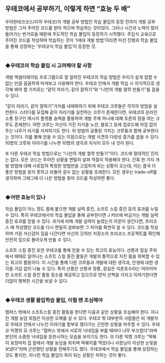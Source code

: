 ## 우테코에서 공부하기, 이렇게 하면 “효능 두 배”


우아한테크코스(이하 우테코)의 개발 공부 방법인 학습 몰입의 등장 전까지 개발 공부 방법은 그저 주어진 코드를 받아 적으며 학습하는 것이었다. 그러나 시간과 노력이 많이 들어가는 번거로움 때문에 주도적인 학습 몰입이 등장하기 시작했다. 주입식 교육으로 주어진 코드를 작성하며 학습하는 것이 ‘1세대 개발 방법'이라면 미션 진행과 학습 몰입을 통해 성장하는 ‘우테코식 학습 몰입’이 등장한 것. <br/>
<br/> 

### ◆우테코의 학습 몰입 시 고려해야 할 사항

개발 엑셀러레이팅 프로그램으로 잘 알려진 우테코의 학습 방법은 우리가 쉽게 접할 수 없는 만큼 꼼꼼하게 따져보고 사용해야 한다. 우테코 안에서 개발 학습 시 의식적으로 생각해 봐야 할 가치로는  “같이 자라기, 같이 잘하기”와 “나만의 개발 철학 만들기"를 꼽을 수 있다.

“같이 자라기, 같이 잘하기"가치를 내재화하기 위해 우테코 크루들은 각각의 방법을 실천한다. 스터디를 모집해 같이 자라기를 실천하는 크루가 존재한다면,  우테코의 온라인 소통 창구인 메시지 플랫폼 슬랙을 활용하여 개발 주제 하나에 대해 토론의 장을 여는 크루도 존재한다. 어떤 크루는 자신이 가진 지식을  노션, 블로그 등에 업로드해 아낌 없이 주는 나무가 되기를 자처하기도 한다. 위 방법의 공통된 가치는 크루들과 함께 공부한다는 것이다. 이를 통해 얻을 수 있는 이점으로는 개발 식견의 다양성 증가를 꼽을 수 있다. 10명의 크루와 이야기를 나누면 10명의 생각과 지식이 모두 내 것이 된다.

또 다른 우테코 학습 방법으로는 “나만의 개발 철학 만들기"이다. 코드에 절대적인 진리는 없다. 모든 코드는 주어진 상황을 면밀히 살펴 적절히 적용해야 한다. 간혹 한 가지 개발 방법에 대해 사로잡혀 특정한 방법만을 고집하게 되는 상황이 오는데, 이는 결국 더 좋은 방법을 찾지 못하고 되돌아 갈수 없는 상황을 초래한다. 모든 경우는 trade-off를 생각하며 그때그때 더 나은 방법을 찾아 코드를 작성하면 좋다.  <br/>
<br/>
### ◆어떤 효능이 있나

학습 몰입이 어느 정도 몸에 붙으면 개발 실력 증진, 소프트 스킬 증진 등의 효과를 누릴 수 있다. 특히 우테코에서의 학습 몰입을 통해 공부한다면 J 커브에 버금가는 개발 실력 증진 효과를 얻을 수 있다. 과거에 비해 개발 실력이 늘었는지 의문이 생긴다면, 프리코스 때 작성했던 코드를 다시 면밀히 살펴보면 그 차이를 확연히 알 수 있다. 코드를 작성하며 가끔 자신감이 집을 나간다면 자신의 깃허브 저장소의 프리코스 프로젝트를 확인해 안전히 집으로 돌아오게 만들 수 있다.

소프트 스킬 증진 또한 우테코를 통해 얻을 수 있는 최고의 효능이다. 선릉과 잠실 주위에서 때때로 일어나는 소프트 스킬 증진 활동은 개발과 통학으로 지친 몸을 회복할 수 있는 최고의 활동이다. 이 시간을 통해 다른 크루들과 개발에 대한 생각과, 인생에 대한 생각을 가감 없이 나눌 수 있다. 특히 선릉은 선릉과 정릉, 잠실은 석촌호수라는 어마어마한 소프트 스킬 증진 활동 장소를 제공하고 있으므로 먼저 산책을 가자고 이야기한다면 더없이 행복한 시간을 보낼 수 있다. <br/>
<br/>
### ◆우테코 생활 몰입학습 몰입, 이럴 땐 조심해야 

캠퍼스 밖에서 소프트스킬 증진 활동을 한다면 다음과 같은 상황을 조심해야 한다. 지나친 개발 농담 외침은 이상한 오해를 살 수 있다. 우테코 밖 대부분의 사람들은 비 개발자로 우테코 안에서 나누던 이야기를 함부로 했다가는 곤란한 상황을 마주할 수 있다. 우테코 익명의 모 크루는 “캠퍼스 밖에서 서로의 닉네임을 부를 때마다 너무 부끄럽다"라며 본인의 소중한 닉네임을 등한시하는 모습을 보이기도 한다. 또 다른 익명 크루는 “떡볶이 포장마차 집 앞에서 개발 농담을 외치며 떡볶이를 먹었더니 사장님이 이상한 눈빛을 보냈다"라며 곤란했던 상황을 전해주기도 했다. 우테코에서 학습 몰입을 통해 성장하는 것도 좋지만, 지나친 학습 몰입이 독이 되는 상황은 피하는 것이 좋다.
